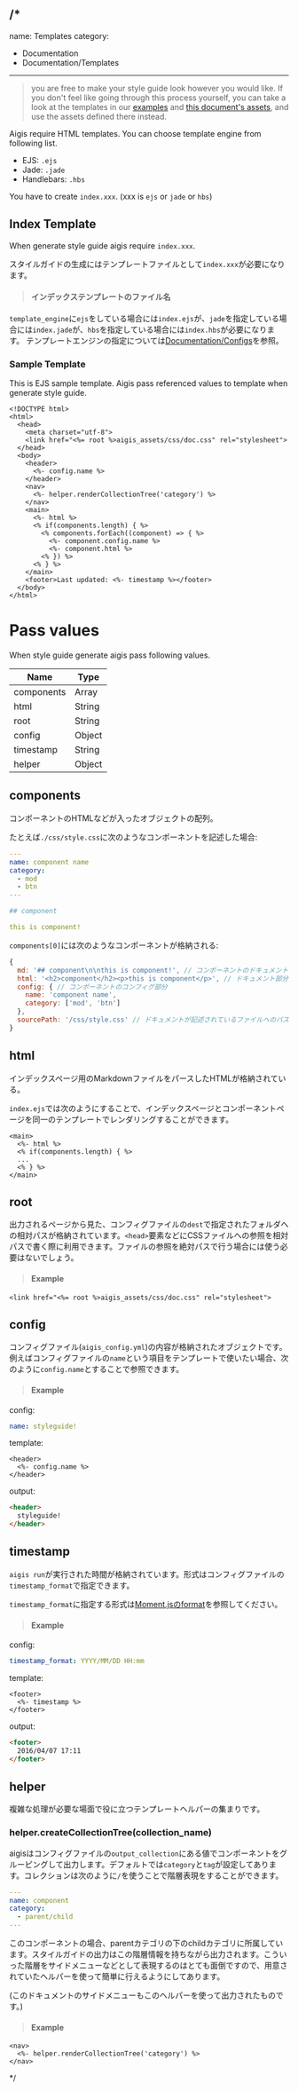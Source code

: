 /*
---
name: Templates
category:
  - Documentation
  - Documentation/Templates
---

>  you are free to make your style guide look however you would like. If you don't feel like going through this process yourself, you can take a look at the templates in our [examples](https://github.com/pxgrid/aigis/tree/master/examples) and [this document's assets](https://github.com/pxgrid/aigis-docs/tree/gh-pages/src/template), and use the assets defined there instead.

Aigis require HTML templates. You can choose template engine from following list.

* EJS: `.ejs`
* Jade: `.jade`
* Handlebars: `.hbs`

You have to create `index.xxx`. (xxx is `ejs` or `jade` or `hbs`)

## Index Template

When generate style guide aigis require `index.xxx`.

スタイルガイドの生成にはテンプレートファイルとして`index.xxx`が必要になります。
> #### インデックステンプレートのファイル名
`template_engine`に`ejs`をしている場合には`index.ejs`が、`jade`を指定している場合には`index.jade`が、`hbs`を指定している場合には`index.hbs`が必要になります。
テンプレートエンジンの指定については[Documentation/Configs]()を参照。

### Sample Template

This is EJS sample template. Aigis pass referenced values to template when generate style guide.

```ejs  
<!DOCTYPE html>
<html>
  <head>
    <meta charset="utf-8">
    <link href="<%= root %>aigis_assets/css/doc.css" rel="stylesheet">
  </head>
  <body>
    <header>
      <%- config.name %>
    </header>
    <nav>
      <%- helper.renderCollectionTree('category') %>
    </nav>
    <main>
      <%- html %>
      <% if(components.length) { %>
        <% components.forEach((component) => { %>
          <%- component.config.name %>
          <%- component.html %>
        <% }) %>
      <% } %>
    </main>
    <footer>Last updated: <%- timestamp %></footer>
  </body>
</html>
```  

# Pass values

When style guide generate aigis pass following values.

Name|Type
---|---
components|Array
html|String
root|String
config|Object
timestamp|String
helper|Object

## components

コンポーネントのHTMLなどが入ったオブジェクトの配列。

たとえば`./css/style.css`に次のようなコンポーネントを記述した場合:

```yaml
---
name: component name
category:
  - mod
  - btn
---

## component

this is component!
```

`components[0]`には次のようなコンポーネントが格納される:

```js  
{
  md: '## component\n\nthis is component!', // コンポーネントのドキュメント部分
  html: '<h2>component</h2><p>this is component</p>', // ドキュメント部分をパースしたHTML
  config: { // コンポーネントのコンフィグ部分
    name: 'component name',
    category: ['mod', 'btn'] 
  },
  sourcePath: '/css/style.css' // ドキュメントが記述されているファイルへのパス
}
```  

## html

インデックスページ用のMarkdownファイルをパースしたHTMLが格納されている。

`index.ejs`では次のようにすることで、インデックスページとコンポーネントページを同一のテンプレートでレンダリングすることができます。

```
<main>
  <%- html %>
  <% if(components.length) { %>
  ...
  <% } %>
</main>
```


## root

出力されるページから見た、コンフィグファイルの`dest`で指定されたフォルダへの相対パスが格納されています。`<head>`要素などにCSSファイルへの参照を相対パスで書く際に利用できます。ファイルの参照を絶対パスで行う場合には使う必要はないでしょう。

> #### Example
```ejs  
<link href="<%= root %>aigis_assets/css/doc.css" rel="stylesheet">
```  


## config

コンフィグファイル(`aigis_config.yml`)の内容が格納されたオブジェクトです。例えばコンフィグファイルの`name`という項目をテンプレートで使いたい場合、次のように`config.name`とすることで参照できます。

> #### Example
config:
```yaml
name: styleguide!
```
template:
```ejs  
<header>
  <%- config.name %>
</header>
```  
output:
```html  
<header>
  styleguide!
</header>
```  

## timestamp

`aigis run`が実行された時間が格納されています。形式はコンフィグファイルの`timestamp_format`で指定できます。

`timestamp_format`に指定する形式は[Moment.jsのformat](http://momentjs.com/docs/#week-year-week-and-weekday-tokens)を参照してください。

> #### Example
config:
```yaml
timestamp_format: YYYY/MM/DD HH:mm
```
template:
```ejs  
<footer>
  <%- timestamp %>
</footer>
```  
output:
```html
<footer>
  2016/04/07 17:11
</footer>
```


## helper

複雑な処理が必要な場面で役に立つテンプレートヘルパーの集まりです。

### helper.createCollectionTree(collection_name)

aigisはコンフィグファイルの`output_collection`にある値でコンポーネントをグルーピングして出力します。デフォルトでは`category`と`tag`が設定してあります。コレクションは次のように`/`を使うことで階層表現をすることができます。

```yaml
---
name: component
category:
  - parent/child
---
```

このコンポーネントの場合、parentカテゴリの下のchildカテゴリに所属しています。スタイルガイドの出力はこの階層情報を持ちながら出力されます。こういった階層をサイドメニューなどとして表現するのはとても面倒ですので、用意されていたヘルパーを使って簡単に行えるようにしてあります。

(このドキュメントのサイドメニューもこのヘルパーを使って出力されたものです。)

> #### Example
```ejs  
<nav>
  <%- helper.renderCollectionTree('category') %>
</nav>
```  

*/
